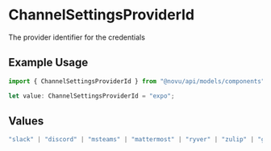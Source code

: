 # ChannelSettingsProviderId

The provider identifier for the credentials

## Example Usage

```typescript
import { ChannelSettingsProviderId } from "@novu/api/models/components";

let value: ChannelSettingsProviderId = "expo";
```

## Values

```typescript
"slack" | "discord" | "msteams" | "mattermost" | "ryver" | "zulip" | "grafana-on-call" | "getstream" | "rocket-chat" | "whatsapp-business" | "fcm" | "apns" | "expo" | "one-signal" | "pushpad" | "push-webhook" | "pusher-beams"
```